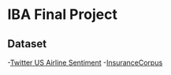 # IBA Final Project

## Dataset

-[Twitter US Airline Sentiment](https://www.kaggle.com/datasets/crowdflower/twitter-airline-sentiment?resource=download&select=Tweets.csv)
-[InsuranceCorpus](https://huggingface.co/datasets/Ddream-ai/InsuranceCorpus)
